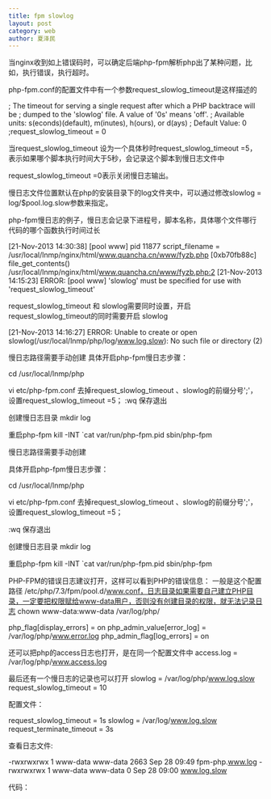 ```yaml
---
title: fpm slowlog
layout: post
category: web
author: 夏泽民
---
```

当nginx收到如上错误码时，可以确定后端php-fpm解析php出了某种问题，比如，执行错误，执行超时。

php-fpm.conf的配置文件中有一个参数request_slowlog_timeout是这样描述的

; The timeout for serving a single request after which a PHP backtrace will be
; dumped to the 'slowlog' file. A value of '0s' means 'off'.
; Available units: s(econds)(default), m(inutes), h(ours), or d(ays)
; Default Value: 0
;request_slowlog_timeout = 0

当request_slowlog_timeout 设为一个具体秒时request_slowlog_timeout =5，表示如果哪个脚本执行时间大于5秒，会记录这个脚本到慢日志文件中

request_slowlog_timeout =0表示关闭慢日志输出。

慢日志文件位置默认在php的安装目录下的log文件夹中，可以通过修改slowlog = log/$pool.log.slow参数来指定。

php-fpm慢日志的例子，慢日志会记录下进程号，脚本名称，具体哪个文件哪行代码的哪个函数执行时间过长

<!-- more -->
[21-Nov-2013 14:30:38] [pool www] pid 11877
script_filename = /usr/local/lnmp/nginx/html/www.quancha.cn/www/fyzb.php
[0xb70fb88c] file_get_contents() /usr/local/lnmp/nginx/html/www.quancha.cn/www/fyzb.php:2
[21-Nov-2013 14:15:23] ERROR: [pool www] 'slowlog' must be specified for use with 'request_slowlog_timeout'

request_slowlog_timeout 和 slowlog需要同时设置，开启request_slowlog_timeout的同时需要开启 slowlog

[21-Nov-2013 14:16:27] ERROR: Unable to create or open slowlog(/usr/local/lnmp/php/log/www.log.slow): No such file or directory (2)

慢日志路径需要手动创建
具体开启php-fpm慢日志步骤：

cd /usr/local/lnmp/php

vi etc/php-fpm.conf
去掉request_slowlog_timeout 、slowlog的前缀分号';'，设置request_slowlog_timeout =5；
:wq
保存退出

创建慢日志目录
mkdir log

重启php-fpm
kill -INT `cat var/run/php-fpm.pid
sbin/php-fpm

慢日志路径需要手动创建

具体开启php-fpm慢日志步骤：

cd /usr/local/lnmp/php

vi etc/php-fpm.conf
去掉request_slowlog_timeout 、slowlog的前缀分号';'，设置request_slowlog_timeout =5；

:wq
保存退出

创建慢日志目录
mkdir log

重启php-fpm
kill -INT `cat var/run/php-fpm.pid
sbin/php-fpm


PHP-FPM的错误日志建议打开，这样可以看到PHP的错误信息：
一般是这个配置路径 /etc/php/7.3/fpm/pool.d/www.conf，日志目录如果需要自己建立PHP目录，一定要把权限赋给www-data用户，否则没有创建目录的权限，就无法记录日志
chown www-data:www-data /var/log/php/

php_flag[display_errors] = on
php_admin_value[error_log] = /var/log/php/www.error.log
php_admin_flag[log_errors] = on

还可以把php的access日志也打开，是在同一个配置文件中
access.log = /var/log/php/www.access.log

最后还有一个慢日志的记录也可以打开
slowlog = /var/log/php/www.log.slow
request_slowlog_timeout = 10


配置文件：

request_slowlog_timeout = 1s
slowlog = /var/log/www.log.slow
request_terminate_timeout = 3s

查看日志文件:

-rwxrwxrwx 1 www-data www-data 2663 Sep 28 09:49 fpm-php.www.log
-rwxrwxrwx 1 www-data www-data 0 Sep 28 09:00 www.log.slow

代码：

<?php
sleep(3);
var_dump(11);
在nginx代理下的执行结果：

Status Code:502 Bad Gateway

php-fpm 日志：

[28-Sep-2017 11:20:04] WARNING: [pool www] child 130, script 'test.php' (request: "GET /test.php") execution timed out (2.990237 sec), terminating

PS:
1 fpm我尝试过root用户运行
2 配置文件改成这样还是记录不了日志：

request_slowlog_timeout = 1s

request_terminate_timeout = 30s

request_terminate_timeout = 3s
这条语句生效。导致进程被干掉了。请求还没结束，所以慢日志还没来得及写入


